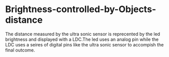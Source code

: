 # Brightness-controlled-by-Objects-distance
The distance measured by the ultra sonic sensor is reprecented by the led brightness and displayed with a LDC.The led uses 
an analog pin while the LDC uses a seires of digital pins like the ultra sonic sensor to accompish the final outcome.
